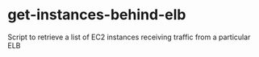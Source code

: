 get-instances-behind-elb
========================

Script to retrieve a list of EC2 instances receiving traffic from a particular ELB